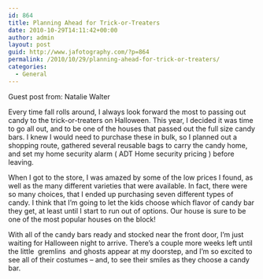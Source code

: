 ```yaml
---
id: 864
title: Planning Ahead for Trick-or-Treaters
date: 2010-10-29T14:11:42+00:00
author: admin
layout: post
guid: http://www.jafotography.com/?p=864
permalink: /2010/10/29/planning-ahead-for-trick-or-treaters/
categories:
  - General
---
```

Guest post from: Natalie Walter

Every time fall rolls around, I always look forward the most to passing out candy to the trick-or-treaters on Halloween. This year, I decided it was time to go all out, and to be one of the houses that passed out the full size candy bars. I knew I would need to purchase these in bulk, so I planned out a shopping route, gathered several reusable bags to carry the candy home, and set my home security alarm (&nbsp;ADT Home security pricing&nbsp;) before leaving.

When I got to the store, I was amazed by some of the low prices I found, as well as the many different varieties that were available. In fact, there were so many choices, that I ended up purchasing seven different types of candy. I think that I&#8217;m going to let the kids choose which flavor of candy bar they get, at least until I start to run out of options. Our house is sure to be one of the most popular houses on the block!

With all of the candy bars ready and stocked near the front door, I&#8217;m just waiting for Halloween night to arrive. There&#8217;s a couple more weeks left until the little &nbsp;gremlins&nbsp; and ghosts appear at my doorstep, and I&#8217;m so excited to see all of their costumes &#8211; and, to see their smiles as they choose a candy bar.